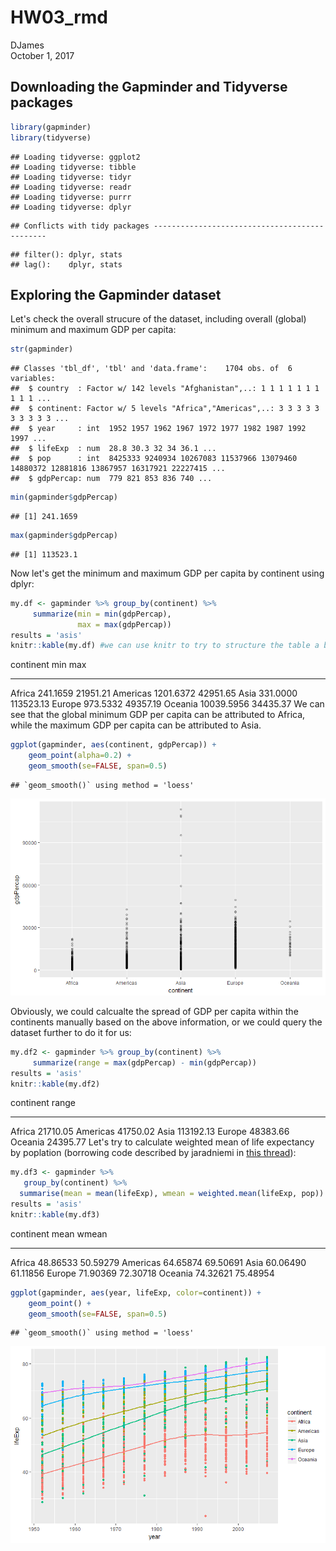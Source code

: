 # HW03_rmd
DJames  
October 1, 2017  



## Downloading the Gapminder and Tidyverse packages


```r
library(gapminder)
library(tidyverse)
```

```
## Loading tidyverse: ggplot2
## Loading tidyverse: tibble
## Loading tidyverse: tidyr
## Loading tidyverse: readr
## Loading tidyverse: purrr
## Loading tidyverse: dplyr
```

```
## Conflicts with tidy packages ----------------------------------------------
```

```
## filter(): dplyr, stats
## lag():    dplyr, stats
```

## Exploring the Gapminder dataset

Let's check the overall strucure of the dataset, including overall (global) minimum and maximum GDP per capita:

```r
str(gapminder)
```

```
## Classes 'tbl_df', 'tbl' and 'data.frame':	1704 obs. of  6 variables:
##  $ country  : Factor w/ 142 levels "Afghanistan",..: 1 1 1 1 1 1 1 1 1 1 ...
##  $ continent: Factor w/ 5 levels "Africa","Americas",..: 3 3 3 3 3 3 3 3 3 3 ...
##  $ year     : int  1952 1957 1962 1967 1972 1977 1982 1987 1992 1997 ...
##  $ lifeExp  : num  28.8 30.3 32 34 36.1 ...
##  $ pop      : int  8425333 9240934 10267083 11537966 13079460 14880372 12881816 13867957 16317921 22227415 ...
##  $ gdpPercap: num  779 821 853 836 740 ...
```

```r
min(gapminder$gdpPercap)
```

```
## [1] 241.1659
```

```r
max(gapminder$gdpPercap)
```

```
## [1] 113523.1
```

Now let's get the minimum and maximum GDP per capita by continent using dplyr:

```r
my.df <- gapminder %>% group_by(continent) %>%
     summarize(min = min(gdpPercap),
               max = max(gdpPercap))
results = 'asis'
knitr::kable(my.df) #we can use knitr to try to structure the table a bit better.
```



continent           min         max
----------  -----------  ----------
Africa         241.1659    21951.21
Americas      1201.6372    42951.65
Asia           331.0000   113523.13
Europe         973.5332    49357.19
Oceania      10039.5956    34435.37
We can see that the global minimum GDP per capita can be attributed to Africa, while the maximum GDP per capita can be attributed to Asia.


```r
ggplot(gapminder, aes(continent, gdpPercap)) +
    geom_point(alpha=0.2) +
    geom_smooth(se=FALSE, span=0.5)
```

```
## `geom_smooth()` using method = 'loess'
```

![](HW03_rmd_files/figure-html/unnamed-chunk-4-1.png)<!-- -->


Obviously, we could calcualte the spread of GDP per capita within the continents manually based on the above information, or we could query the dataset further to do it for us:


```r
my.df2 <- gapminder %>% group_by(continent) %>%
     summarize(range = max(gdpPercap) - min(gdpPercap))
results = 'asis'
knitr::kable(my.df2)
```



continent        range
----------  ----------
Africa        21710.05
Americas      41750.02
Asia         113192.13
Europe        48383.66
Oceania       24395.77
Let's try to calculate weighted mean of life expectancy by poplation (borrowing code described by jaradniemi in [this thread](https://stackoverflow.com/questions/23502697/r-weighted-arithmetic-mean)):

```r
my.df3 <- gapminder %>%
   group_by(continent) %>%
  summarise(mean = mean(lifeExp), wmean = weighted.mean(lifeExp, pop))
results = 'asis'
knitr::kable(my.df3)
```



continent        mean      wmean
----------  ---------  ---------
Africa       48.86533   50.59279
Americas     64.65874   69.50691
Asia         60.06490   61.11856
Europe       71.90369   72.30718
Oceania      74.32621   75.48954

```r
ggplot(gapminder, aes(year, lifeExp, color=continent)) +
    geom_point() +
    geom_smooth(se=FALSE, span=0.5)
```

```
## `geom_smooth()` using method = 'loess'
```

![](HW03_rmd_files/figure-html/unnamed-chunk-7-1.png)<!-- -->

